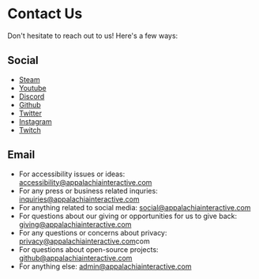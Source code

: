 # Contact Us

Don't hesitate to reach out to us!  Here's a few ways:

## Social

- [Steam](https://appa.la/steam)
- [Youtube](https://appa.la/youtube)
- [Discord](https://appa.la/discord)
- [Github](https://appa.la/github)
- [Twitter](https://appa.la/tweet)
- [Instagram](https://appa.la/insta)
- [Twitch](https://appa.la/twitch)

## Email

- For accessibility issues or ideas: [accessibility@appalachiainteractive.com](mailto:accessibility@appalachiainteractive.com)
- For any press or business related inquries: [inquiries@appalachiainteractive.com](mailto:inquiries@appalachiainteractive.com)
- For anything related to social media: [social@appalachiainteractive.com](mailto:social@appalachiainteractive.com)
- For questions about our giving or opportunities for us to give back: [giving@appalachiainteractive.com](mailto:giving@appalachiainteractive.com)
- For any questions or concerns about privacy: [privacy@appalachiainteractive.com](mailto:privacy@appalachiainteractive.)com
- For questions about open-source projects: [github@appalachiainteractive.com](mailto:github@appalachiainteractive.com)
- For anything else: [admin@appalachiainteractive.com](mailto:admin@appalachiainteractive.com)
